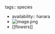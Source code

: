 tags:: species

- availability:: hanara
- ![image.png](https://peach-geographical-bat-397.mypinata.cloud/ipfs/QmRHdMsNNa9oYVoynba4ZGbFedUmXkZi5q3joKJnz1fQK8)
- [[flowers]]